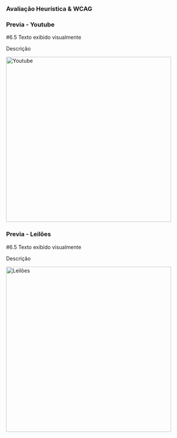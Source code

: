 
### Avaliação Heurística & WCAG

### Previa - Youtube

#6.5 Texto exibido visualmente

<p>Descrição</p>

<img alt="Youtube" height="450em" src="https://i.imgur.com/uMdds92.png">

### Previa - Leilões

#6.5 Texto exibido visualmente

<p>Descrição</p>
<img alt="Leilões" height="450em" src="https://i.imgur.com/EKTTolN.png">

